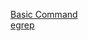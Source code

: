 [Basic Command](https://help.ubuntu.com/community/UsingTheTerminal#:~:text=To%20navigate%20up%20one%20directory,you%20want%20to%20go%20to.)  
[egrep](https://www.geeksforgeeks.org/egrep-command-in-linux-with-examples/)  
